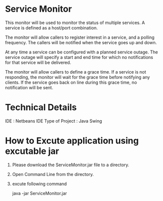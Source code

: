 # Service Monitor

This monitor will be used to monitor the status of multiple services.  A service is defined as a host/port combination.  

The monitor will allow callers to register interest in a service, and a polling frequency. The callers will be notified when the service goes up and down.

At any time a service can be configured with a planned service outage. The service outage will specify a start and end time for which no notifications for that service will be delivered.

The monitor will allow callers to define a grace time.  If a service is not responding, the monitor will wait for the grace time before notifying any clients.  If the service goes back on line during this grace time, no notification will be sent.  

# Technical Details

IDE : Netbeans IDE
Type of Project : Java Swing 

# How to Excute application using excutable jar

1) Please download the ServiceMonitor.jar file to a directory.

2) Open Command Line from the directory.

3) excute following command
     
     java -jar ServiceMonitor.jar




